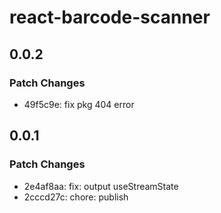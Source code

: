 # react-barcode-scanner

## 0.0.2

### Patch Changes

- 49f5c9e: fix pkg 404 error

## 0.0.1

### Patch Changes

- 2e4af8aa: fix: output useStreamState
- 2cccd27c: chore: publish
